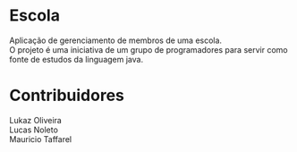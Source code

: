 # Escola
Aplicação de gerenciamento de membros de uma escola. <br>
O projeto é uma iniciativa de um grupo de programadores para servir como fonte de estudos da linguagem java.

# Contribuidores
Lukaz Oliveira <br>
Lucas Noleto <br>
Mauricio Taffarel <br>

